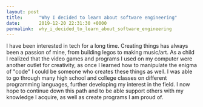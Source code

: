 ```yaml
---
layout: post
title:      "Why I decided to learn about software engineering"
date:       2019-12-20 22:31:30 +0000
permalink:  why_i_decided_to_learn_about_software_engineering
---
```



I have been interested in tech for a long time. Creating things has always been a passion of mine, from building legos to making music/art. As a child I realized that the video games and programs I used on my computer were another outlet for creativity, as once I learned how to manipulate the enigma of "code" I could be someone who creates these things as well. I was able to go through many high school and college classes on different programming languages, further developing my interest in the field. I now hope to continue down this path and to be able support others with my knowledge I acquire, as well as create programs I am proud of.
